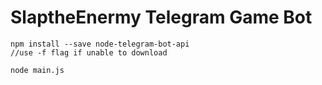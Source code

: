 # SlaptheEnermy Telegram Game Bot

```
npm install --save node-telegram-bot-api 
//use -f flag if unable to download

node main.js
```

